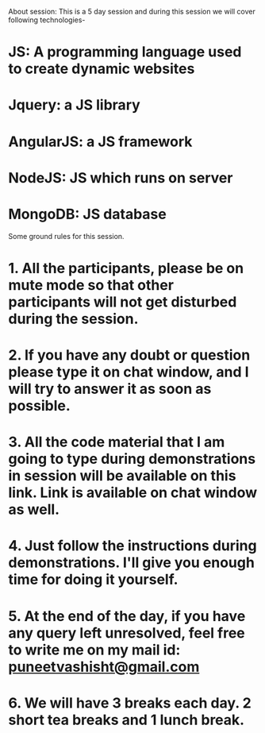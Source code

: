 About session: This is a 5 day session and during this session we will cover following technologies-
#	JS: A programming language used to create dynamic websites
#	Jquery: a JS library
#	AngularJS: a JS framework
#	NodeJS: JS which runs on server
#	MongoDB: JS database
	
Some ground rules for this session.
#	1. All the participants, please be on mute mode so that other participants will not get disturbed during the session.
#	2. If you have any doubt or question please type it on chat window, and I will try to answer it as soon as possible.
#	3. All the code material that I am going to type during demonstrations in session will be available on this link. Link is available on chat window as well.
#	4. Just follow the instructions during demonstrations. I'll give you enough time for doing it yourself.
#	5. At the end of the day, if you have any query left unresolved, feel free to write me on my mail id: puneetvashisht@gmail.com
#	6. We will have 3 breaks each day. 2 short tea breaks and 1 lunch break.
	
